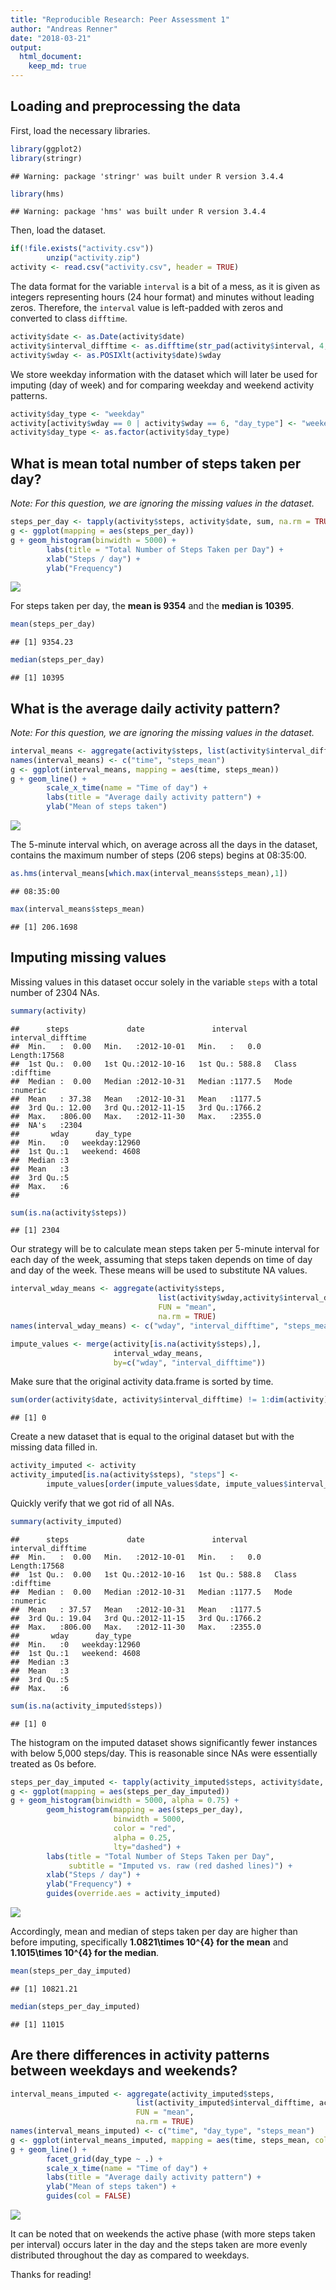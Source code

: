 ```yaml
---
title: "Reproducible Research: Peer Assessment 1"
author: "Andreas Renner"
date: "2018-03-21"
output: 
  html_document:
    keep_md: true
---
```



## Loading and preprocessing the data

First, load the necessary libraries.


```r
library(ggplot2)
library(stringr)
```

```
## Warning: package 'stringr' was built under R version 3.4.4
```

```r
library(hms)
```

```
## Warning: package 'hms' was built under R version 3.4.4
```


Then, load the dataset.


```r
if(!file.exists("activity.csv"))
        unzip("activity.zip")
activity <- read.csv("activity.csv", header = TRUE)
```


The data format for the variable `interval` is a bit of a mess, as it is given as integers representing hours (24 hour format) and minutes without leading zeros. Therefore, the `interval` value is left-padded with zeros and converted to class `difftime`.


```r
activity$date <- as.Date(activity$date)
activity$interval_difftime <- as.difftime(str_pad(activity$interval, 4, pad = "0"), "%H%M")
activity$wday <- as.POSIXlt(activity$date)$wday
```


We store weekday information with the dataset which will later be used for imputing (day of week) and for comparing weekday and weekend activity patterns.


```r
activity$day_type <- "weekday"
activity[activity$wday == 0 | activity$wday == 6, "day_type"] <- "weekend"
activity$day_type <- as.factor(activity$day_type)
```


## What is mean total number of steps taken per day?

*Note: For this question, we are ignoring the missing values in the dataset.*


```r
steps_per_day <- tapply(activity$steps, activity$date, sum, na.rm = TRUE)
g <- ggplot(mapping = aes(steps_per_day))
g + geom_histogram(binwidth = 5000) +
        labs(title = "Total Number of Steps Taken per Day") +
        xlab("Steps / day") +
        ylab("Frequency")
```

![](PA1_template_files/figure-html/unnamed-chunk-5-1.png)<!-- -->

For steps taken per day, the **mean is 9354** and the **median is 10395**.


```r
mean(steps_per_day)
```

```
## [1] 9354.23
```

```r
median(steps_per_day)
```

```
## [1] 10395
```

## What is the average daily activity pattern?

*Note: For this question, we are ignoring the missing values in the dataset.*


```r
interval_means <- aggregate(activity$steps, list(activity$interval_difftime), FUN = "mean", na.rm = TRUE)
names(interval_means) <- c("time", "steps_mean")
g <- ggplot(interval_means, mapping = aes(time, steps_mean))
g + geom_line() + 
        scale_x_time(name = "Time of day") +
        labs(title = "Average daily activity pattern") + 
        ylab("Mean of steps taken")
```

![](PA1_template_files/figure-html/unnamed-chunk-7-1.png)<!-- -->


The 5-minute interval which, on average across all the days in the dataset, contains the maximum number of steps (206 steps) begins at 08:35:00.


```r
as.hms(interval_means[which.max(interval_means$steps_mean),1])
```

```
## 08:35:00
```

```r
max(interval_means$steps_mean)
```

```
## [1] 206.1698
```



## Imputing missing values

Missing values in this dataset occur solely in the variable `steps` with a total number of 2304 NAs.


```r
summary(activity)
```

```
##      steps             date               interval      interval_difftime
##  Min.   :  0.00   Min.   :2012-10-01   Min.   :   0.0   Length:17568     
##  1st Qu.:  0.00   1st Qu.:2012-10-16   1st Qu.: 588.8   Class :difftime  
##  Median :  0.00   Median :2012-10-31   Median :1177.5   Mode  :numeric   
##  Mean   : 37.38   Mean   :2012-10-31   Mean   :1177.5                    
##  3rd Qu.: 12.00   3rd Qu.:2012-11-15   3rd Qu.:1766.2                    
##  Max.   :806.00   Max.   :2012-11-30   Max.   :2355.0                    
##  NA's   :2304                                                            
##       wday      day_type    
##  Min.   :0   weekday:12960  
##  1st Qu.:1   weekend: 4608  
##  Median :3                  
##  Mean   :3                  
##  3rd Qu.:5                  
##  Max.   :6                  
## 
```

```r
sum(is.na(activity$steps))
```

```
## [1] 2304
```


Our strategy will be to calculate mean steps taken per 5-minute interval for each day of the week, assuming that steps taken depends on time of day and day of the week. These means will be used to substitute NA values.


```r
interval_wday_means <- aggregate(activity$steps,
                                 list(activity$wday,activity$interval_difftime),
                                 FUN = "mean",
                                 na.rm = TRUE)
names(interval_wday_means) <- c("wday", "interval_difftime", "steps_mean")

impute_values <- merge(activity[is.na(activity$steps),],
                       interval_wday_means,
                       by=c("wday", "interval_difftime"))
```


Make sure that the original activity data.frame is sorted by time.


```r
sum(order(activity$date, activity$interval_difftime) != 1:dim(activity)[1])
```

```
## [1] 0
```

Create a new dataset that is equal to the original dataset but with the missing data filled in.


```r
activity_imputed <- activity
activity_imputed[is.na(activity$steps), "steps"] <-
        impute_values[order(impute_values$date, impute_values$interval_difftime), "steps_mean"]
```


Quickly verify that we got rid of all NAs.


```r
summary(activity_imputed)
```

```
##      steps             date               interval      interval_difftime
##  Min.   :  0.00   Min.   :2012-10-01   Min.   :   0.0   Length:17568     
##  1st Qu.:  0.00   1st Qu.:2012-10-16   1st Qu.: 588.8   Class :difftime  
##  Median :  0.00   Median :2012-10-31   Median :1177.5   Mode  :numeric   
##  Mean   : 37.57   Mean   :2012-10-31   Mean   :1177.5                    
##  3rd Qu.: 19.04   3rd Qu.:2012-11-15   3rd Qu.:1766.2                    
##  Max.   :806.00   Max.   :2012-11-30   Max.   :2355.0                    
##       wday      day_type    
##  Min.   :0   weekday:12960  
##  1st Qu.:1   weekend: 4608  
##  Median :3                  
##  Mean   :3                  
##  3rd Qu.:5                  
##  Max.   :6
```

```r
sum(is.na(activity_imputed$steps))
```

```
## [1] 0
```


The histogram on the imputed dataset shows significantly fewer instances with below 5,000 steps/day. This is reasonable since NAs were essentially treated as 0s before.



```r
steps_per_day_imputed <- tapply(activity_imputed$steps, activity$date, sum, na.rm = TRUE)
g <- ggplot(mapping = aes(steps_per_day_imputed))
g + geom_histogram(binwidth = 5000, alpha = 0.75) +
        geom_histogram(mapping = aes(steps_per_day),
                       binwidth = 5000,
                       color = "red",
                       alpha = 0.25,
                       lty="dashed") +
        labs(title = "Total Number of Steps Taken per Day",
             subtitle = "Imputed vs. raw (red dashed lines)") +
        xlab("Steps / day") +
        ylab("Frequency") +
        guides(override.aes = activity_imputed)
```

![](PA1_template_files/figure-html/unnamed-chunk-14-1.png)<!-- -->

Accordingly, mean and median of steps taken per day are higher than before imputing, specifically **1.0821\times 10^{4} for the mean** and **1.1015\times 10^{4} for the median**.


```r
mean(steps_per_day_imputed)
```

```
## [1] 10821.21
```

```r
median(steps_per_day_imputed)
```

```
## [1] 11015
```



## Are there differences in activity patterns between weekdays and weekends?


```r
interval_means_imputed <- aggregate(activity_imputed$steps,
                            list(activity_imputed$interval_difftime, activity_imputed$day_type),
                            FUN = "mean",
                            na.rm = TRUE)
names(interval_means_imputed) <- c("time", "day_type", "steps_mean")
g <- ggplot(interval_means_imputed, mapping = aes(time, steps_mean, colour = day_type))
g + geom_line() + 
        facet_grid(day_type ~ .) +
        scale_x_time(name = "Time of day") +
        labs(title = "Average daily activity pattern") + 
        ylab("Mean of steps taken") + 
        guides(col = FALSE)
```

![](PA1_template_files/figure-html/unnamed-chunk-16-1.png)<!-- -->

It can be noted that on weekends the active phase (with more steps taken per interval) occurs later in the day and the steps taken are more evenly distributed throughout the day as compared to weekdays.

Thanks for reading!
